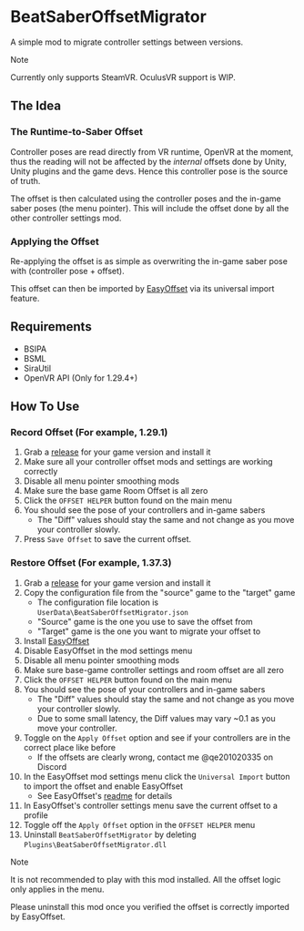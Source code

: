 # BeatSaberOffsetMigrator
A simple mod to migrate controller settings between versions. 

> [!NOTE]  
> Currently only supports SteamVR. OculusVR support is WIP.

## The Idea
### The Runtime-to-Saber Offset
Controller poses are read directly from VR runtime, OpenVR at the moment, thus the reading will not be affected by the *internal* offsets done by Unity, Unity plugins and the game devs.
Hence this controller pose is the source of truth.

The offset is then calculated using the controller poses and the in-game saber poses (the menu pointer). This will include the offset done by all the other controller settings mod.

### Applying the Offset
Re-applying the offset is as simple as overwriting the in-game saber pose with (controller pose + offset).

This offset can then be imported by [EasyOffset](https://github.com/Reezonate/EasyOffset) via its universal import feature.

## Requirements
- BSIPA
- BSML
- SiraUtil
- OpenVR API (Only for 1.29.4+)

## How To Use
### Record Offset (For example, 1.29.1)
1. Grab a [release](https://github.com/qe201020335/BeatSaberOffsetMigrator/releases) for your game version and install it
2. Make sure all your controller offset mods and settings are working correctly
3. Disable all menu pointer smoothing mods
4. Make sure the base game Room Offset is all zero
5. Click the `OFFSET HELPER` button found on the main menu
6. You should see the pose of your controllers and in-game sabers
    - The "Diff" values should stay the same and not change as you move your controller slowly.
7. Press `Save Offset` to save the current offset.

### Restore Offset (For example, 1.37.3)
1. Grab a [release](https://github.com/qe201020335/BeatSaberOffsetMigrator/releases) for your game version and install it
2. Copy the configuration file from the "source" game to the "target" game
    - The configuration file location is `UserData\BeatSaberOffsetMigrator.json`
    - "Source" game is the one you use to save the offset from
    - "Target" game is the one you want to migrate your offset to
3. Install [EasyOffset](https://github.com/Reezonate/EasyOffset) 
4. Disable EasyOffset in the mod settings menu
5. Disable all menu pointer smoothing mods
6. Make sure base-game controller settings and room offset are all zero
7. Click the `OFFSET HELPER` button found on the main menu
8. You should see the pose of your controllers and in-game sabers
    - The "Diff" values should stay the same and not change as you move your controller slowly.
    - Due to some small latency, the Diff values may vary ~0.1 as you move your controller.
9. Toggle on the `Apply Offset` option and see if your controllers are in the correct place like before
    - If the offsets are clearly wrong, contact me @qe201020335 on Discord
10. In the EasyOffset mod settings menu click the `Universal Import` button to import the offset and enable EasyOffset
    - See EasyOffset's [readme](https://github.com/Reezonate/EasyOffset?tab=readme-ov-file#from-any-source) for details
11. In EasyOffset's controller settings menu save the current offset to a profile
12. Toggle off the `Apply Offset` option in the `OFFSET HELPER` menu
13. Uninstall `BeatSaberOffsetMigrator` by deleting `Plugins\BeatSaberOffsetMigrator.dll`

> [!NOTE]  
> It is not recommended to play with this mod installed. All the offset logic only applies in the menu.
>
> Please uninstall this mod once you verified the offset is correctly imported by EasyOffset.
